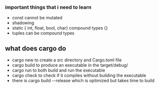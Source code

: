 ### important things that i need to learn
* const cannot be mutated
* shadowing
* static { int, float, bool, char} compound types {}
* tuples can be compound types

## what does cargo do
* cargo new to create a src directory and Cargo.toml file
* cargo build to produce an executable in the target/debug/
* cargo run to both build and run the executable
* cargo check to check if it compiles without building the executable
* there is cargo build --release which is optimized but takes time to build
